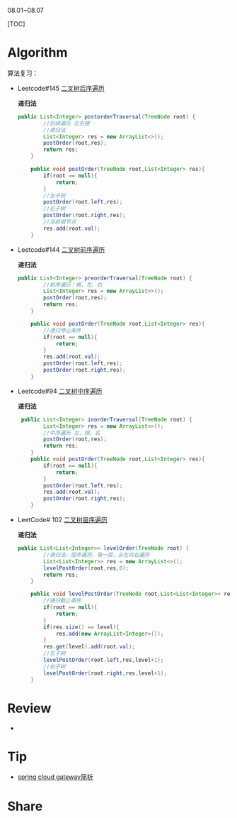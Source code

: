 08.01~08.07

[TOC]

# Algorithm

算法复习：

- Leetcode#145 [二叉树后序遍历](https://leetcode.cn/problems/binary-tree-postorder-traversal/)

  **递归法**

  ```java
  public List<Integer> postorderTraversal(TreeNode root) {
          //后续遍历 左右根
          //递归法
          List<Integer> res = new ArrayList<>();
          postOrder(root,res);
          return res;
      }
  
      public void postOrder(TreeNode root,List<Integer> res){
          if(root == null){
              return;
          }
          //左子树
          postOrder(root.left,res);
          //右子树
          postOrder(root.right,res);
          //当前根节点
          res.add(root.val);
      }
  ```

- Leetcode#144 [二叉树前序遍历](https://leetcode.cn/problems/binary-tree-preorder-traversal/)

  **递归法**

  ```java
  public List<Integer> preorderTraversal(TreeNode root) {
          //前序遍历：根、左、右
          List<Integer> res = new ArrayList<>();
          postOrder(root,res);
          return res;
      }
  
      public void postOrder(TreeNode root,List<Integer> res){
          //递归停止条件
          if(root == null){
              return;
          }
          res.add(root.val);
          postOrder(root.left,res);
          postOrder(root.right,res);
      }
  ```

  

- Leetcode#94 [二叉树中序遍历](https://leetcode.cn/problems/binary-tree-inorder-traversal/)

  **递归法**

  ```java
   public List<Integer> inorderTraversal(TreeNode root) {
          List<Integer> res = new ArrayList<>();
          //中序遍历 左、根、右
          postOrder(root,res);
          return res;
      }
      public void postOrder(TreeNode root,List<Integer> res){
          if(root == null){
              return;
          }
          postOrder(root.left,res);
          res.add(root.val);
          postOrder(root.right,res);
      }
  ```

  

- LeetCode# 102 [二叉树层序遍历](https://leetcode.cn/problems/binary-tree-level-order-traversal/)

  **递归法**

  ```java
  public List<List<Integer>> levelOrder(TreeNode root) {
          //递归法，层序遍历，每一层，从左向右遍历
          List<List<Integer>> res = new ArrayList<>();
          levelPostOrder(root,res,0);
          return res;
      }
  
      public void levelPostOrder(TreeNode root,List<List<Integer>> res,Integer level){
          //递归截止条件
          if(root == null){
              return;
          }
          if(res.size() == level){
              res.add(new ArrayList<Integer>());
          }
          res.get(level).add(root.val);
          //左子树
          levelPostOrder(root.left,res,level+1);
          //右子树
          levelPostOrder(root.right,res,level+1);
      }
  ```

  

# Review

- 


# Tip

- [spring cloud gateway简析](./Tip/springcloudalibaba.md)


# Share



